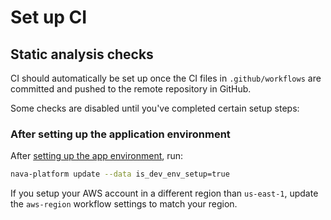 # Set up CI

## Static analysis checks

CI should automatically be set up once the CI files in `.github/workflows` are committed and pushed to the remote repository in GitHub.

Some checks are disabled until you've completed certain setup steps:

### After setting up the application environment

After [setting up the app environment](/docs/infra/set-up-app-env.md), run:

```sh
nava-platform update --data is_dev_env_setup=true
```

If you setup your AWS account in a different region than `us-east-1`, update the `aws-region` workflow settings to match your region.
